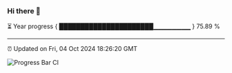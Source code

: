 ### Hi there 👋

⏳ Year progress { ██████████████████████▁▁▁▁▁▁▁▁ } 75.89 %

---

⏰ Updated on Fri, 04 Oct 2024 18:26:20 GMT

![Progress Bar CI](https://github.com/liununu/liununu/workflows/Progress%20Bar%20CI/badge.svg)
